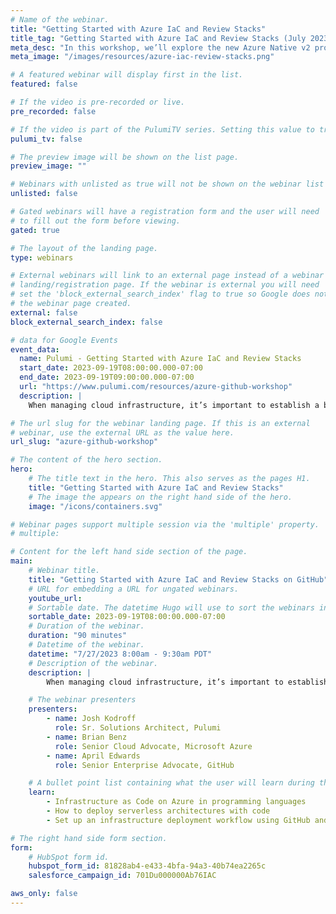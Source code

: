 ```yaml
---
# Name of the webinar.
title: "Getting Started with Azure IaC and Review Stacks"
title_tag: "Getting Started with Azure IaC and Review Stacks (July 2023 Workshop)"
meta_desc: "In this workshop, we’ll explore the new Azure Native v2 provider and Pulumi Review Stacks on GitHub"
meta_image: "/images/resources/azure-iac-review-stacks.png"

# A featured webinar will display first in the list.
featured: false

# If the video is pre-recorded or live.
pre_recorded: false

# If the video is part of the PulumiTV series. Setting this value to true will list the video in the "PulumiTV" section.
pulumi_tv: false

# The preview image will be shown on the list page.
preview_image: ""

# Webinars with unlisted as true will not be shown on the webinar list
unlisted: false

# Gated webinars will have a registration form and the user will need
# to fill out the form before viewing.
gated: true

# The layout of the landing page.
type: webinars

# External webinars will link to an external page instead of a webinar
# landing/registration page. If the webinar is external you will need
# set the 'block_external_search_index' flag to true so Google does not index
# the webinar page created.
external: false
block_external_search_index: false

# data for Google Events
event_data:
  name: Pulumi - Getting Started with Azure IaC and Review Stacks
  start_date: 2023-09-19T08:00:00.000-07:00
  end_date: 2023-09-19T09:00:00.000-07:00
  url: "https://www.pulumi.com/resources/azure-github-workshop"
  description: |
    When managing cloud infrastructure, it’s important to establish a build-test-release process for your team. In this session, experts from the Azure, GitHub, and Pulumi teams will show you how to use Pulumi’s [Azure Native v2 provider](/blog/introducing-azure-native-v2/) and your favorite programming languages to stand up new projects on Azure quickly. Then, we’ll show you how Pulumi’s new Review Stacks feature creates a temporary cloud environment for every Pull Request in GitHub automatically – making it easier than ever to validate both infrastructure and app code before release.

# The url slug for the webinar landing page. If this is an external
# webinar, use the external URL as the value here.
url_slug: "azure-github-workshop"

# The content of the hero section.
hero:
    # The title text in the hero. This also serves as the pages H1.
    title: "Getting Started with Azure IaC and Review Stacks"
    # The image the appears on the right hand side of the hero.
    image: "/icons/containers.svg"

# Webinar pages support multiple session via the 'multiple' property.
# multiple:

# Content for the left hand side section of the page.
main:
    # Webinar title.
    title: "Getting Started with Azure IaC and Review Stacks on GitHub"
    # URL for embedding a URL for ungated webinars.
    youtube_url:
    # Sortable date. The datetime Hugo will use to sort the webinars in date order.
    sortable_date: 2023-09-19T08:00:00.000-07:00
    # Duration of the webinar.
    duration: "90 minutes"
    # Datetime of the webinar.
    datetime: "7/27/2023 8:00am - 9:30am PDT"
    # Description of the webinar.
    description: |
        When managing cloud infrastructure, it’s important to establish a build-test-release process for your team. In this session, experts from the Azure, GitHub, and Pulumi teams will show you how to use Pulumi’s [Azure Native v2 provider]() and your favorite programming languages to stand up new projects on Azure quickly. Then, we’ll show you how Pulumi’s new Review Stacks feature creates a temporary cloud environment for every Pull Request in GitHub automatically – making it easier than ever to validate both infrastructure and app code before release.

    # The webinar presenters
    presenters:
        - name: Josh Kodroff
          role: Sr. Solutions Architect, Pulumi
        - name: Brian Benz
          role: Senior Cloud Advocate, Microsoft Azure
        - name: April Edwards
          role: Senior Enterprise Advocate, GitHub

    # A bullet point list containing what the user will learn during the webinar.
    learn:
        - Infrastructure as Code on Azure in programming languages
        - How to deploy serverless architectures with code
        - Set up an infrastructure deployment workflow using GitHub and Pulumi's Review Stacks feature

# The right hand side form section.
form:
    # HubSpot form id.
    hubspot_form_id: 81828ab4-e433-4bfa-94a3-40b74ea2265c
    salesforce_campaign_id: 701Du000000Ab76IAC

aws_only: false
---
```

